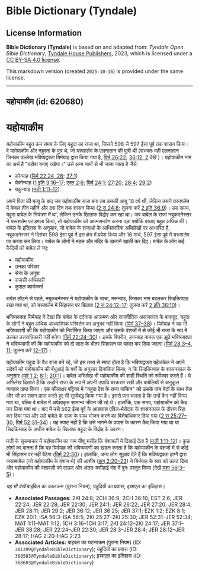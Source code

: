 # Bible Dictionary (Tyndale)

## License Information

**Bible Dictionary (Tyndale)** is based on and adapted from: _Tyndale Open Bible Dictionary_, [Tyndale House Publishers](https://tyndaleopenresources.com/), 2023, which is licensed under a [CC BY-SA 4.0 license](https://creativecommons.org/licenses/by-sa/4.0/legalcode.en).

This markdown version (created `2025-10-16`) is provided under the same license.



--------------------------------

## यहोयाकीम (id: 620680)

यहोयाकीम
========

यहोयाकीम बहुत कम समय के लिए यहूदा का राजा था, जिसने 598 से 597 ईसा पूर्व तक शासन किया। वे यहोयाकीम और नहुश्ता के पुत्र थे, जो यरूशलेम के एलनातान की पुत्री थीं (संभवतः वही एलनातान जिनका उल्लेख भविष्यद्वक्ता यिर्मयाह द्वारा किया गया है, [यिर्म 26:22](https://ref.ly/Jer26:22); [36:12, 2](https://ref.ly/Jer36:12) देखें )। यहोयाकीम नाम का अर्थ है "यहोवा बनाए रखेगा।" उसे अन्य नामों से भी जाना जाता है जैसे:

* कोन्याह ([यिर्म 22:24, 28](https://ref.ly/Jer22:24); [37:1](https://ref.ly/Jer37:1))
* येकोन्याह ([1 इति 3:16–17](https://ref.ly/1Chr3:16-1Chr3:17); [एस्त 2:6](https://ref.ly/Esth2:6); [यिर्म 24:1](https://ref.ly/Jer24:1); [27:20](https://ref.ly/Jer27:20); [28:4](https://ref.ly/Jer28:4); [29:2](https://ref.ly/Jer29:2))
* यकुन्याह ([मत्ती 1:11–12](https://ref.ly/Matt1:11-Matt1:12)).

अपने पिता की मृत्यु के बाद जब यहोयाकीम राजा बना तब उसकी आयु 18 वर्ष थी, लेकिन उसने यरूशलेम में केवल तीन महीने और दस दिन तक शासन किया ([2 रा 24:8](https://ref.ly/2Kgs24:8); तुलना करें [2 इति 36:9](https://ref.ly/2Chr36:9))। उस समय, यहूदा बाबेल के नियंत्रण में था, लेकिन उनके खिलाफ विद्रोह कर रहा था। जब बाबेल के राजा नबूकदनेस्सर ने यरूशलेम पर हमला किया, तो यहोयाकीम को आत्मसमर्पण करना पड़ा क्योंकि बाधाएं बहुत अधिक थीं। बाबेल के इतिहास के अनुसार, जो बाबेल के राजाओं के आधिकारिक अभिलेखों पर आधारित है, नबूकदनेस्सर ने दिसंबर 598 ईसा पूर्व में इस क्षेत्र में प्रवेश किया और 16 मार्च, 597 ईसा पूर्व में यरूशलेम पर कब्जा कर लिया। बाबेल के लोगों ने महल और मंदिर के खजाने खाली कर दिए। बाबेल के लोग कई कैदियों को बाबेल ले गए:

* यहोयाकीम
* उनका परिवार
* सेना के अगुवा
* राजसी अधिकारी
* कुशल कार्यकर्ता

बाबेल लौटने से पहले, नबूकदनेस्सर ने यहोयाकीम के चाचा, मत्तन्याह, जिसका नाम बदलकर सिदकिय्याह रखा गया था, को यरूशलेम में सिंहासन पर बिठाया ([2 रा 24:12–17](https://ref.ly/2Kgs24:12-2Kgs24:17); तुलना करें [2 इति 36:10](https://ref.ly/2Chr36:10))। 

भविष्यवक्ता यिर्मयाह ने देखा कि बाबेल के दर्दनाक आक्रमण और राजनीतिक अराजकता के बावजूद, यहूदा के लोगों ने बहुत अधिक आध्यात्मिक परिवर्तन का अनुभव नहीं किया ([यिर्म 37–38](https://ref.ly/Jer37:1-Jer38:28))। यिर्मयाह ने यह भी भविष्यवाणी की कि यहोयाकीम को निर्वासित किया जाएगा और उसके वंशजों में से कोई भी राजा के रूप में उसका उत्तराधिकारी नहीं बनेगा ([यिर्म 22:24–30](https://ref.ly/Jer22:24-Jer22:30))। इसके विपरीत, हनन्याह नामक एक झूठे भविष्यवक्ता ने भविष्यवाणी की कि यहोयाकीम को दो साल के भीतर सिंहासन पर बहाल कर दिया जाएगा ([यिर्म 28:3–4, 11](https://ref.ly/Jer28:3-Jer28:4); तुलना करें [12–17](https://ref.ly/Jer28:12-Jer28:17))।

यहोयाकीम यहूदा के वैध राजा बने रहे, जो इस तथ्य से स्पष्ट होता है कि भविष्यद्वक्ता यहेजकेल ने अपने संदेशों को यहोयाकीम की बँधुआई के वर्षों के अनुसार दिनांकित किया, न कि सिदकिय्याह के शासनकाल के अनुसार ([यहे 1:2](https://ref.ly/Ezek1:2); [8:1](https://ref.ly/Ezek8:1); [20:1](https://ref.ly/Ezek20:1))। बाबेल अभिलेख भी यहोयाकीम की शाही स्थिति को स्वीकार करते हैं। ये अभिलेख दिखाते हैं कि उन्होंने राजा के रूप में अपनी उपाधि बरकरार रखी और बाबेलियों से अनुकूल व्यवहार प्राप्त किया। एक कीलाक्षर पट्टिका में "यहुदा देश के राजा याकिन" को उसके पांच बेटों के साथ तेल और जौ का राशन प्राप्त करते हुए भी सूचीबद्ध किया गया है। इससे पता चलता है कि उन्हें कैद नहीं किया गया था, बल्कि वे बाबेल में अपेक्षाकृत सामान्य जीवन जी रहे थे। हालाँकि, एक समय, यहोयाकीन को कैद कर लिया गया था। बाद में उसे 562 ईसा पूर्व के आसपास एविल\-मेरोदक के शासनकाल के दौरान रिहा कर दिया गया और उसे बाबेल के राजा के साथ भोजन करने का विशेषाधिकार दिया गया ([2 रा 25:27–30](https://ref.ly/2Kgs25:27-2Kgs25:30); [यिर्म 52:31–34](https://ref.ly/Jer52:31-Jer52:34))। यह स्पष्ट नहीं है कि उसे भागने के प्रयास के कारण कैद किया गया था या सिदकिय्याह के अधीन बाबेल के खिलाफ यहूदा के विद्रोह के कारण।

मत्ती के सुसमाचार में यहोयाकीम का नाम यीशु मसीह कि वंशावली मे दिखाई देता है ([मत्ती 1:11–12](https://ref.ly/Matt1:11-Matt1:12))। कुछ लोगों का मानना ​​है कि यह यिर्मयाह की भविष्यवाणी का खंडन करता है कि यहोयाकीन के वंशजों में से कोई भी सिंहासन पर नहीं बैठेगा ([यिर्म 22:30](https://ref.ly/Jer22:30))। हालांकि, अन्य लोग सुझाव देते हैं कि भविष्यद्वक्ता हाग्गै द्वारा जरूब्बाबेल (जो यहोयाकीम के वंशज थे) की आशीष ([हाग् 2:20–23](https://ref.ly/Hag2:20-Hag2:23)) ने यिर्मयाह के श्राप को उलट दिया और यहोयाकीम की वंशावली को दाऊद और अंततः मसीहाई वंश में पुनः प्रस्तुत किया (देखें [यशा 56:3–5](https://ref.ly/Isa56:3-Isa56:5))।

*यह भी देखें* बाइबिल का कालक्रम (पुराना नियम); यहूदियों का प्रवास; इस्राएल का इतिहास। 

* **Associated Passages:** 2KI 24:8; 2CH 36:9; 2CH 36:10; EST 2:6; JER 22:24; JER 22:28; JER 22:30; JER 24:1; JER 26:22; JER 27:20; JER 28:4; JER 28:11; JER 29:2; JER 36:12; JER 36:25; JER 37:1; EZK 1:2; EZK 8:1; EZK 20:1; ISA 56:3–ISA 56:5; 2KI 25:27–2KI 25:30; JER 52:31–JER 52:34; MAT 1:11–MAT 1:12; 1CH 3:16–1CH 3:17; 2KI 24:12–2KI 24:17; JER 37:1–JER 38:28; JER 22:24–JER 22:30; JER 28:3–JER 28:4; JER 28:12–JER 28:17; HAG 2:20–HAG 2:23
* **Associated Articles:** बाइबल का घटनाक्रम (पुराना नियम) (ID: `381399@TyndaleBibleDictionary`); यहूदियों का प्रवास (ID: `368583@TyndaleBibleDictionary`); इस्राएल का इतिहास  (ID: `368603@TyndaleBibleDictionary`)

